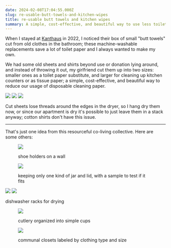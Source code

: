 ```yaml
---
date: 2024-02-08T17:04:55.000Z
slug: re-usable-butt-towels-and-kitchen-wipes
title: re-usable butt towels and kitchen wipes
summary: A simple, cost-effective, and beautiful way to use less toilet paper.
---
```

When I stayed at [Kanthaus](https://kanthaus.online) in 2022, I noticed their box of small "butt towels" cut from old clothes in the bathroom; these machine-washable replacements save a lot of toilet paper and I always wanted to make my own.

We had some old sheets and shirts beyond use or donation lying around, and instead of throwing it out, my girlfriend cut them up into two sizes: smaller ones as a toilet paper substitute, and larger for cleaning up kitchen counters or as tissue paper; a simple, cost-effective, and beautiful way to reduce our usage of disposable cleaning paper.

<gallery>![](IMG_7278.jpg) ![](IMG_7317.jpg) ![](IMG_7323.jpg)</gallery>

Cut sheets lose threads around the edges in the dryer, so I hang dry them now, or since our apartment is dry it's possible to just leave them in a stack anyway; cotton shirts don't have this issue.

---

That's just one idea from this resourceful co-living collective. Here are some others:

<figure>

![](IMG_1687.jpg)

<figcaption>shoe holders on a wall</figcaption>
</figure>

<figure>

![](IMG_1690.jpeg)

<figcaption>keeping only one kind of jar and lid, with a sample to test if it fits</figcaption>
</figure>

<gallery>![](IMG_1693-1.jpeg) ![](IMG_1688-1.jpeg)</gallery>
<figcaption>dishwasher racks for drying</figcaption>

<figure>

![](IMG_1692-2.jpeg)

<figcaption>cutlery organized into simple cups</figcaption>
</figure>

<figure>

![](IMG_7432.jpeg)

<figcaption>communal closets labeled by clothing type and size</figcaption>
</figure>
